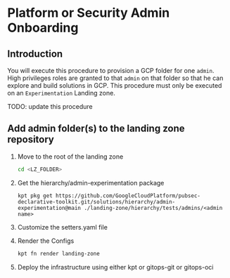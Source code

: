 # Platform or Security Admin Onboarding

## Introduction

You will execute this procedure to provision a GCP folder for one `admin`. High privileges roles are granted to that `admin` on that folder so that he can explore and build solutions in GCP. This procedure must only be executed on an `Experimentation` Landing zone.

TODO: update this procedure
## Add admin folder(s) to the landing zone repository

1. Move to the root of the landing zone

    ```bash
    cd <LZ_FOLDER>
    ```

1. Get the hierarchy/admin-experimentation package

    ```kpt
    kpt pkg get https://github.com/GoogleCloudPlatform/pubsec-declarative-toolkit.git/solutions/hierarchy/admin-experimentation@main ./landing-zone/hierarchy/tests/admins/<admin name>
    ```

1. Customize the setters.yaml file

1. Render the Configs

    ```bash
    kpt fn render landing-zone
    ```

1. Deploy the infrastructure using either kpt or gitops-git or gitops-oci
